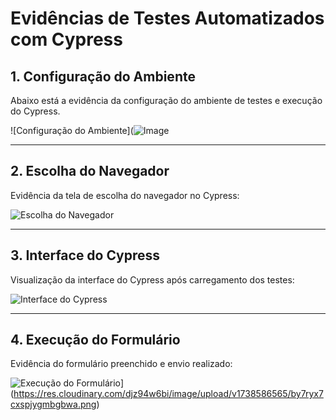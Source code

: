 # Evidências de Testes Automatizados com Cypress

## **1. Configuração do Ambiente**
Abaixo está a evidência da configuração do ambiente de testes e execução do Cypress.

![Configuração do Ambiente](![Image](https://res.cloudinary.com/djz94w6bi/image/upload/v1738586564/wiil1yd26lmtuywrt0jb.png)

---

## **2. Escolha do Navegador**
Evidência da tela de escolha do navegador no Cypress:

![Escolha do Navegador](./path/to/image2.png)

---

## **3. Interface do Cypress**
Visualização da interface do Cypress após carregamento dos testes:

![Interface do Cypress](https://res.cloudinary.com/djz94w6bi/image/upload/v1738586563/cre3bc7mntiut5n6s94a.png)

---

## **4. Execução do Formulário**
Evidência do formulário preenchido e envio realizado:

![Execução do Formulário]([./path/to/image4.png)](https://res.cloudinary.com/djz94w6bi/image/upload/v1738586565/by7ryx7cxspjygmbgbwa.png)



